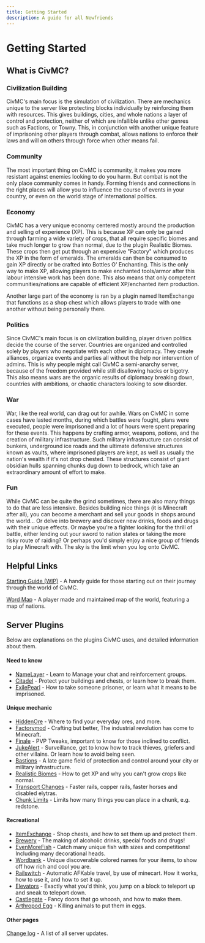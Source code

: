 ```yaml
---
title: Getting Started
description: A guide for all Newfriends
---
```


# Getting Started
## What is CivMC?
### Civilization Building
CivMC's main focus is the simulation of civilization. There are mechanics unique to the server like protecting blocks individually by reinforcing them with resources. This gives buildings, cities, and whole nations a layer of control and protection, neither of which are infallible unlike other genres such as Factions, or Towny. This, in conjunction with another unique feature of imprisoning other players through combat, allows nations to enforce their laws and will on others through force when other means fail.  

### Community
The most important thing on CivMC is community, it makes you more resistant against enemies looking to do you harm. But combat is not the only place community comes in handy. Forming friends and connections in the right places will allow you to influence the course of events in your country, or even on the world stage of international politics.

### Economy
CivMC has a very unique economy centered mostly around the production and selling of experience (XP). This is because XP can only be gained through farming a wide variety of crops, that all require specific biomes and take much longer to grow than normal, due to the plugin Realistic Biomes. These crops then get put through an expensive "Factory" which produces the XP in the form of emeralds. The emeralds can then be consumed to gain XP directly or be crafted into Bottles O' Enchanting. This is the only way to make XP, allowing players to make enchanted tools/armor after this labour intensive work has been done. This also means that only competent communities/nations are capable of efficient XP/enchanted item production.

Another large part of the economy is ran by a plugin named ItemExchange that functions as a shop chest which allows players to trade with one another without being personally there.

### Politics
Since CivMC's main focus is on civilization building, player driven politics decide the course of the server. Countries are organized and controlled solely by players who negotiate with each other in diplomacy. They create alliances, organize events and parties all without the help nor intervention of admins. This is why people might call CivMC a semi-anarchy server, because of the freedom provided while still disallowing hacks or bigotry. This also means wars are the organic results of diplomacy breaking down, countries with ambitions, or chaotic characters looking to sow disorder.

### War
War, like the real world, can drag out for awhile. Wars on CivMC in some cases have lasted months, during which battles were fought, plans were executed, people were imprisoned and a lot of hours were spent preparing for these events. This happens by crafting armor, weapons, potions, and the creation of military infrastructure. Such military infrastructure can consist of bunkers, underground ice roads and the ultimate defensive structures known as vaults, where imprisoned players are kept, as well as usually the nation's wealth if it's not drop chested. These structures consist of giant obsidian hulls spanning chunks dug down to bedrock, which take an extraordinary amount of effort to make.

### Fun
While CivMC can be quite the grind sometimes, there are also many things to do that are less intensive. Besides building nice things (it is Minecraft after all), you can become a merchant and sell your goods in shops around the world... Or delve into brewery and discover new drinks, foods and drugs with their unique effects. Or maybe you're a fighter looking for the thrill of battle, either lending out your sword to nation states or taking the more risky route of raiding? Or perhaps you'd simply enjoy a nice group of friends to play Minecraft with. The sky is the limit when you log onto CivMC.

## Helpful Links
[Starting Guide (WIP)](https://) - A handy guide for those starting out on their journey through the world of CivMC.

[Word Map](https://civmc-map.github.io/) - A player made and maintained map of the world, featuring a map of nations.

## Server Plugins
Below are explanations on the plugins CivMC uses, and detailed information about them.

#### Need to know

* [NameLayer](./plugins/essential/namelayer) - Learn to Manage your chat and reinforcement groups.
* [Citadel](./plugins/essential/citadel) - Protect your buildings and chests, or learn how to break them.
* [ExilePearl](./plugins/essential/exilepearl) - How to take someone prisoner, or learn what it means to be imprisoned.

#### Unique mechanic

* [HiddenOre](./plugins/unique/hiddenore) - Where to find your everyday ores, and more. 
* [Factorymod](./plugins/unique/factorymod) - Crafting but better, The industrial revolution has come to Minecraft.
* [Finale](./plugins/unique/finale) - PVP Tweaks, important to know for those inclined to conflict. 
* [JukeAlert](./plugins/unique/jukealert) - Surveillance, get to know how to track thieves, griefers and other villains. Or learn how to avoid being seen.  
* [Bastions](./plugins/unique/bastions) - A late game field of protection and control around your city or military infrastructure.
* [Realistic Biomes](./plugins/unique/rb) - How to get XP and why you can't grow crops like normal. 
* [Transport Changes](./plugins/unique/Transport) - Faster rails, copper rails, faster horses and disabled elytras.
* [Chunk Limits](./plugins/unique/chunklimits) - Limits how many things you can place in a chunk, e.g. redstone.

#### __Recreational__

* [ItemExchange](./plugins/fun/itemexchange) - Shop chests, and how to set them up and protect them.
* [Brewery](./plugins/fun/brewery) - The making of alcoholic drinks, special foods and drugs!
* [EvenMoreFish](./plugins/fun/evenmorefish) - Catch many unique fish with sizes and competitions! Including many decorational heads.
* [Wordbank](./plugins/fun/wordbank) - Unique discoverable colored names for your items, to show off how rich and cool you are.
* [Railswitch](./plugins/fun/railswitch) - Automatic AFKable travel, by use of minecart. How it works, how to use it, and how to set it up.
* [Elevators](./plugins/fun/elevators) - Exactly what you'd think, you jump on a block to teleport up and sneak to teleport down. 
* [Castlegate](./plugins/fun/castlegate) - Fancy doors that go whoosh, and how to make them. 
* [Arthropod Egg](./plugins/fun/arthropodegg) - Killing animals to put them in eggs. 

#### Other pages
[Change log](./changelog) - A list of all server updates. 
